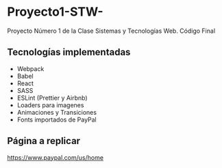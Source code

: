# Proyecto1-STW-
Proyecto Número 1 de la Clase Sistemas y Tecnologías Web. Código Final

## Tecnologías implementadas

- Webpack
- Babel
- React
- SASS
- ESLint (Prettier y Airbnb)
- Loaders para imagenes
- Animaciones y Transiciones
- Fonts importados de PayPal

## Página a replicar
https://www.paypal.com/us/home
